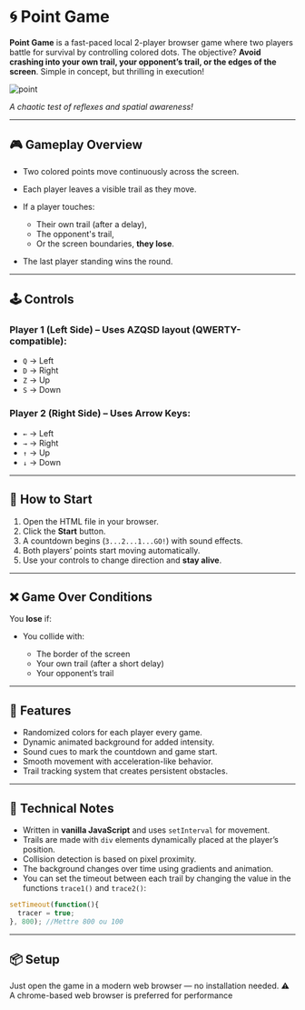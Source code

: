# 🌀 Point Game

**Point Game** is a fast-paced local 2-player browser game where two players battle for survival by controlling colored dots. The objective? **Avoid crashing into your own trail, your opponent’s trail, or the edges of the screen**. Simple in concept, but thrilling in execution!

![point](https://github.com/user-attachments/assets/6f2eaf2c-2e87-4b61-a51f-e3d63f7e650b)

*A chaotic test of reflexes and spatial awareness!*

---

## 🎮 Gameplay Overview

* Two colored points move continuously across the screen.
* Each player leaves a visible trail as they move.
* If a player touches:

  * Their own trail (after a delay),
  * The opponent's trail,
  * Or the screen boundaries,
    **they lose**.
* The last player standing wins the round.

---

## 🕹️ Controls

### Player 1 (Left Side) – Uses **AZQSD** layout (QWERTY-compatible):

* `Q` → Left
* `D` → Right
* `Z` → Up
* `S` → Down

### Player 2 (Right Side) – Uses Arrow Keys:

* `←` → Left
* `→` → Right
* `↑` → Up
* `↓` → Down

---

## 🚀 How to Start

1. Open the HTML file in your browser.
2. Click the **Start** button.
3. A countdown begins (`3...2...1...GO!`) with sound effects.
4. Both players’ points start moving automatically.
5. Use your controls to change direction and **stay alive**.

---

## ❌ Game Over Conditions

You **lose** if:

* You collide with:

  * The border of the screen
  * Your own trail (after a short delay)
  * Your opponent’s trail

---

## 🌈 Features

* Randomized colors for each player every game.
* Dynamic animated background for added intensity.
* Sound cues to mark the countdown and game start.
* Smooth movement with acceleration-like behavior.
* Trail tracking system that creates persistent obstacles.

---

## 🧩 Technical Notes

* Written in **vanilla JavaScript** and uses `setInterval` for movement.
* Trails are made with `div` elements dynamically placed at the player’s position.
* Collision detection is based on pixel proximity.
* The background changes over time using gradients and animation.
* You can set the timeout between each trail by changing the value in the functions `trace1()` and `trace2()`:
```javascript
setTimeout(function(){
  tracer = true;
}, 800); //Mettre 800 ou 100
```

---

## 📦 Setup

Just open the game in a modern web browser — no installation needed.
⚠️ A chrome-based web browser is preferred for performance
